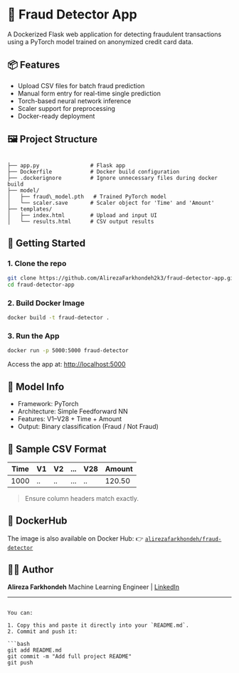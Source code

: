 
# 🚨 Fraud Detector App

A Dockerized Flask web application for detecting fraudulent transactions using a PyTorch model trained on anonymized credit card data.

## 📦 Features

- Upload CSV files for batch fraud prediction
- Manual form entry for real-time single prediction
- Torch-based neural network inference
- Scaler support for preprocessing
- Docker-ready deployment

## 🖼️ Project Structure

```

├── app.py                # Flask app
├── Dockerfile            # Docker build configuration 
├── .dockerignore         # Ignore unnecessary files during docker build
├── model/
│   ├── fraud\_model.pth   # Trained PyTorch model
│   └── scaler.save       # Scaler object for 'Time' and 'Amount'
├── templates/
│   ├── index.html        # Upload and input UI
│   └── results.html      # CSV output results

````

## 🚀 Getting Started

### 1. Clone the repo

```bash
git clone https://github.com/AlirezaFarkhondeh2k3/fraud-detector-app.git
cd fraud-detector-app
````

### 2. Build Docker Image

```bash
docker build -t fraud-detector .
```

### 3. Run the App

```bash
docker run -p 5000:5000 fraud-detector
```

Access the app at: [http://localhost:5000](http://localhost:5000)

## 🧠 Model Info

* Framework: PyTorch
* Architecture: Simple Feedforward NN
* Features: V1–V28 + Time + Amount
* Output: Binary classification (Fraud / Not Fraud)

## 📄 Sample CSV Format

| Time | V1 | V2 | ... | V28 | Amount |
| ---- | -- | -- | --- | --- | ------ |
| 1000 | .. | .. | ... | ..  | 120.50 |

> Ensure column headers match exactly.

## 🐳 DockerHub

The image is also available on Docker Hub:
👉 [`alirezafarkhondeh/fraud-detector`](https://hub.docker.com/r/alirezafarkhondeh/fraud-detector)

## 🧑‍💻 Author

**Alireza Farkhondeh**
Machine Learning Engineer | [LinkedIn](https://www.linkedin.com/in/alireza-farkhond)

---

````

You can:

1. Copy this and paste it directly into your `README.md`.
2. Commit and push it:

```bash
git add README.md
git commit -m "Add full project README"
git push
````
